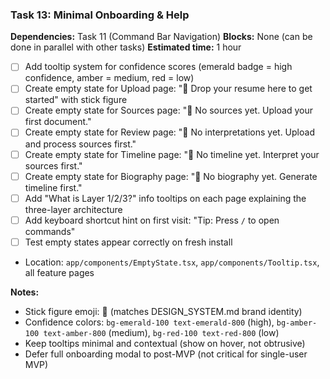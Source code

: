 ### Task 13: Minimal Onboarding & Help
**Dependencies:** Task 11 (Command Bar Navigation)
**Blocks:** None (can be done in parallel with other tasks)
**Estimated time:** 1 hour

- [ ] Add tooltip system for confidence scores (emerald badge = high confidence, amber = medium, red = low)
- [ ] Create empty state for Upload page: "🧍 Drop your resume here to get started" with stick figure
- [ ] Create empty state for Sources page: "🧍 No sources yet. Upload your first document."
- [ ] Create empty state for Review page: "🧍 No interpretations yet. Upload and process sources first."
- [ ] Create empty state for Timeline page: "🧍 No timeline yet. Interpret your sources first."
- [ ] Create empty state for Biography page: "🧍 No biography yet. Generate timeline first."
- [ ] Add "What is Layer 1/2/3?" info tooltips on each page explaining the three-layer architecture
- [ ] Add keyboard shortcut hint on first visit: "Tip: Press `/` to open commands"
- [ ] Test empty states appear correctly on fresh install
- Location: `app/components/EmptyState.tsx`, `app/components/Tooltip.tsx`, all feature pages

**Notes:**
- Stick figure emoji: 🧍 (matches DESIGN_SYSTEM.md brand identity)
- Confidence colors: `bg-emerald-100 text-emerald-800` (high), `bg-amber-100 text-amber-800` (medium), `bg-red-100 text-red-800` (low)
- Keep tooltips minimal and contextual (show on hover, not obtrusive)
- Defer full onboarding modal to post-MVP (not critical for single-user MVP)
